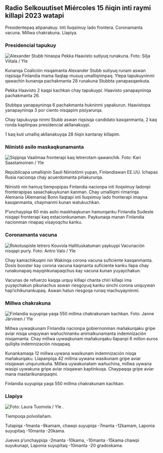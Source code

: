 ## Radio Selkouutiset Miércoles 15 ñiqin inti raymi killapi 2023 watapi

Presidentepaq atipanakuy. Inti lluqsimuy lado frontera. Coronamanta vacuna. Millwa chakrakuna. Llapiya.

### Presidencial tapukuy

![Alexander Stubb hinaspa Pekka Haavisto sutiyuq runakuna. Foto: Silja Viitala / Yle](https://qu.willakuykunapi.q_auto:eco/f_auto/fl_perdida/v1698912813/39-11947566543595173663)

Kunanqa Coalición nisqamanta Alexander Stubb sutiyuq runam aswan riqsisqa Finlandia mama llaqtap musuq umalliqninpaq. Ylepa tapukuyninmi qawachin kunanqa pachakmanta 28 runakuna Stubbta yanapasqankuta.

Pekka Haavisto 2 kaqpi kachkan chay tapukuypi. Haavisto yanapayninqa pachakmanta 26.

Stubbpa yanapayninqa 6 pachakmanta hukninmi yapakurun. Haavistopa yanapayninqa 3 por ciento nisqapim pisiyarurqa.

Chay tapukuyqa ninmi Stubb aswan riqsisqa candidato kasqanmanta, 2 kaq ronda kaptinpas presidencial akllanakuypi.

1 kaq kuti umalliq akllanakuyqa 28 ñiqin kantaray killapim.

### Niinistö asilo maskaqkunamanta

![Siqipiqa Vaalimaa fronterapi kaq letrerotam qawanchik. Foto: Kari Saastamoinen / Yle](https://qu.willakuykunapi.q_auto:eco/f_auto/fl_perdida/v1699908638/39-120003165528559efc2b)

Repúblicapa umalliqnin Sauli Niinistömi yupan, Finlandiawan EE.UU. Ichapas Rusia nacionqa chay acuerdomanta piñakururqa.

Niinistö nin hamuq tiempopipas Finlandia nacionpa inti lloqsimuy ladonpi fronterapipas sasachakuykunan kanman. Chay umalliqmi rimarirqa Alemania (Alemania) Bonn llaqtapi inti lluqsimuy lado fronterapi imayna kasqanmanta, chaymanmi kunan watukuchkan.

P’unchaypiqa 60 más asilo maskhaqkunan hamurqanku Finlandia Sudeste nisqapi fronterapi kaq estacionkunaman. Paykunaqa manan Finlandia nacionman rinapaq visayoqchu kanku.

### Coronamanta vacuna

![Rokotuspiste letrero Kouvola Hallituskatuman yaykuypi Vacunación nisqapi puriy. Foto: Antro Valo / Yle](https://qu.willakuykunapi.q_auto:eco/f_auto/fl_perdida/v1699867130/39-11997076551e51acfff3)

Chay kamachikuqmi nin Wakinqa corona vacuna suficiente kasqanmanta. Dosis booster kay corona vacuna kaqmanta suficiente kanku llapa chay runakunapaq mayqinkunapaqchus kay vacuna kunan yuyaychakun.

Vacunas de refuerzo kaqqa urquy killapi chanta chiri killapi ima yuyaychakun pikunachus aswan riesgoyuq kanku sinchi corona unquywan hap’ichikunankupaq. Aswan hatun riesgoqa runaq machuyayninmi.

### Millwa chakrakuna

![Finlandia suyupiqa yaqa 550 millma chakrakunam kachkan. Foto: Janne Järvinen / Yle](https://qu.willakuykunapi.q_auto:eco/f_auto/fl_perdida/v1696520468/39-1181997651ed401620a0)

Millwa uywaqkunam Finlandia nacionpa gobiernonman mañakurqaku gripe aviar nisqa unquywan wañuchinanku animalkunamanta indemnización nisqamanta. Chay millwa uywaqkunam mañakurqaku llapanpi 6 millon euros qullqita indemnización nisqapaq.

Kunankamaqa 12 millwa uywana wasikunam indemnización nisqa mañakurqaku. Llapanpiqa 42 millma uywana wasikunam gripe aviar nisqawan unqurunkuña. Millwa uywakunatam wañuchina, millwa uywana wasipi uywakuna gripe aviar nisqawan kaptinkuqa. Chaypaqqa gripe aviar mana mastarikunanpaqmi.

Finlandia suyupiqa yaqa 550 millma chakrakunam kachkan.

### Llapiya

![ Foto: Laura Tuomola / Yle](https://qu.images.cdn.yle.fi/imagen/cargar/c_crop,h_1080,w_1919,x_0,y_0/ar_1.7777777777777777,c_llenado,g_uyas,h_675,w_1200/dpr_1.0/q_auto:eco/f_auto/fl_perdida/v1700050702/39-12009776554b6f9117dc) .

Tiempoqa polvollañam.

Tutapiqa -1manta -9kamam, chawpi suyupiqa -7manta -12kamam, Laponia suyupitaq -10manta -20kama.

Jueves p’unchaypiqa -2manta -10kama, -10manta -15kama chawpi suyukunapi, Laponia suyupitaq -10manta -20 gradoskama.